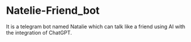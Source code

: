 # Natelie-Friend_bot
It is a telegram bot named Natalie which can talk like a friend using AI with the integration of ChatGPT.
